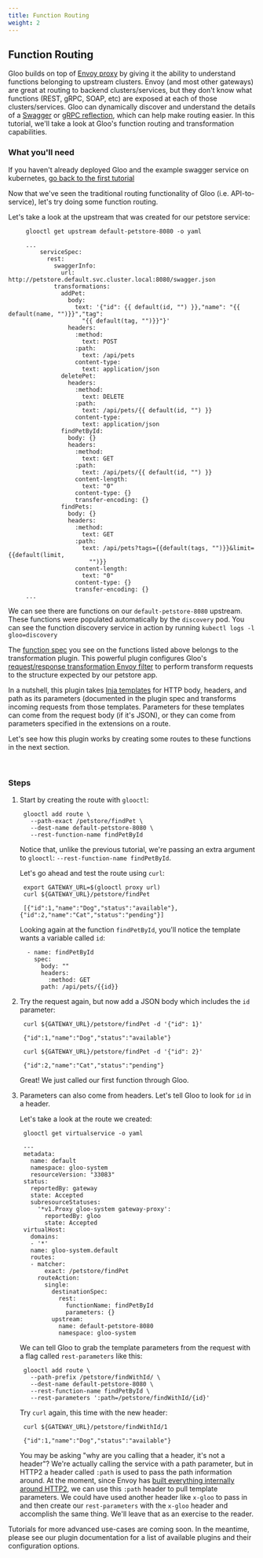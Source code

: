 ```yaml
---
title: Function Routing
weight: 2
---
```



## Function Routing

Gloo builds on top of [Envoy proxy](https://www.envoyproxy.io) by giving it the ability to understand functions belonging to upstream clusters. Envoy (and most other gateways) are great at routing to backend clusters/services, but they don't know what functions (REST, gRPC, SOAP, etc) are exposed at each of those clusters/services. Gloo can dynamically discover and understand the details of a [Swagger](https://github.com/OAI/OpenAPI-Specification) or [gRPC reflection](https://github.com/grpc/grpc-go/blob/master/Documentation/server-reflection-tutorial.md), which can help make routing easier. In this tutorial, we'll take a look at Gloo's function routing and transformation capabilities. 

### What you'll need

If you haven't already deployed Gloo and the example swagger service on kubernetes, [go back to the first tutorial](basic_routing.md)

Now that we've seen the traditional routing functionality of Gloo (i.e. API-to-service), let's try doing some function routing.

Let's take a look at the upstream that was created for our petstore service:
        

         glooctl get upstream default-petstore-8080 -o yaml

         ...
             serviceSpec:
               rest:
                 swaggerInfo:
                   url: http://petstore.default.svc.cluster.local:8080/swagger.json
                 transformations:
                   addPet:
                     body:
                       text: '{"id": {{ default(id, "") }},"name": "{{ default(name, "")}}","tag":
                         "{{ default(tag, "")}}"}'
                     headers:
                       :method:
                         text: POST
                       :path:
                         text: /api/pets
                       content-type:
                         text: application/json
                   deletePet:
                     headers:
                       :method:
                         text: DELETE
                       :path:
                         text: /api/pets/{{ default(id, "") }}
                       content-type:
                         text: application/json
                   findPetById:
                     body: {}
                     headers:
                       :method:
                         text: GET
                       :path:
                         text: /api/pets/{{ default(id, "") }}
                       content-length:
                         text: "0"
                       content-type: {}
                       transfer-encoding: {}
                   findPets:
                     body: {}
                     headers:
                       :method:
                         text: GET
                       :path:
                         text: /api/pets?tags={{default(tags, "")}}&limit={{default(limit,
                           "")}}
                       content-length:
                         text: "0"
                       content-type: {}
                       transfer-encoding: {}
         ...
         
We can see there are functions on our `default-petstore-8080` upstream. These functions were populated automatically by
the `discovery` pod. You can see the function discovery service in action by running `kubectl logs -l gloo=discovery`

The [function spec](../v1/github.com/solo-io/gloo/projects/gloo/api/v1/upstream.proto.sk.md) you see on the functions listed above belongs to the transformation plugin<!--(TODO)-->. This powerful
plugin configures Gloo's [request/response transformation Envoy filter](https://github.com/solo-io/envoy-transformation)
to perform transform requests to the structure expected by our petstore app.

In a nutshell, this plugin takes [Inja templates](https://github.com/pantor/inja) for HTTP body, headers, and path as its parameters 
(documented in the plugin spec<!--(TODO)--> and transforms incoming requests from those templates. Parameters for these templates 
can come from the request body (if it's JSON), or they can come from parameters specified in the extensions on a route<!--(TODO)-->.

Let's see how this plugin works by creating some routes to these functions in the next section.


<br/>

### Steps

1. Start by creating the route with `glooctl`:

        glooctl add route \
          --path-exact /petstore/findPet \
          --dest-name default-petstore-8080 \
          --rest-function-name findPetById 

    Notice that, unlike the previous tutorial, we're passing an extra argument to `glooctl`: `--rest-function-name findPetById`.

    Let's go ahead and test the route using `curl`:
    
        export GATEWAY_URL=$(glooctl proxy url)
        curl ${GATEWAY_URL}/petstore/findPet

        [{"id":1,"name":"Dog","status":"available"},{"id":2,"name":"Cat","status":"pending"}] 

    Looking again at the function `findPetById`, you'll notice the template wants a variable called `id`:
    
         - name: findPetById
           spec:
             body: ""
             headers:
               :method: GET
             path: /api/pets/{{id}}

1. Try the request again, but now add a JSON body which includes the `id` parameter:

        curl ${GATEWAY_URL}/petstore/findPet -d '{"id": 1}'
    
        {"id":1,"name":"Dog","status":"available"}
        
        curl ${GATEWAY_URL}/petstore/findPet -d '{"id": 2}'
        
        {"id":2,"name":"Cat","status":"pending"}    

    Great! We just called our first function through Gloo. 

1. Parameters can also come from headers. Let's tell Gloo to look for `id` in a header.

    Let's take a look at the route we created:
        
        glooctl get virtualservice -o yaml

        ---
        metadata:
          name: default
          namespace: gloo-system
          resourceVersion: "33083"
        status:
          reportedBy: gateway
          state: Accepted
          subresourceStatuses:
            '*v1.Proxy gloo-system gateway-proxy':
              reportedBy: gloo
              state: Accepted
        virtualHost:
          domains:
          - '*'
          name: gloo-system.default
          routes:
          - matcher:
              exact: /petstore/findPet
            routeAction:
              single:
                destinationSpec:
                  rest:
                    functionName: findPetById
                    parameters: {}
                upstream:
                  name: default-petstore-8080
                  namespace: gloo-system

    We can tell Gloo to grab the template parameters from the request with a flag called `rest-parameters` like this:

    
        glooctl add route \
          --path-prefix /petstore/findWithId/ \
          --dest-name default-petstore-8080 \
          --rest-function-name findPetById \
          --rest-parameters ':path=/petstore/findWithId/{id}'
          
        
    Try `curl` again, this time with the new header:
    
        curl ${GATEWAY_URL}/petstore/findWithId/1
    
        {"id":1,"name":"Dog","status":"available"}
        
    You may be asking "why are you calling that a header, it's not a header"? We're actually calling the service
    with a path parameter, but in HTTP2 a header called `:path` is used to pass the path information around. At the 
    moment, since Envoy has [built everything internally around HTTP2](https://www.envoyproxy.io/docs/envoy/latest/intro/arch_overview/http_connection_management), 
    we can use this `:path` header to pull template
    parameters. We could have used another header like `x-gloo` to pass in and then create our `rest-parameters`
    with the `x-gloo` header and accomplish the same thing. We'll leave that as an exercise to the reader.
    

Tutorials for more advanced use-cases are coming soon. In the meantime, please see our plugin documentation<!--(TODO)-->
for a list of available plugins and their configuration options.